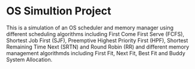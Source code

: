 # OS Simultion Project
This is a simulation of an OS scheduler and memory manager using different scheduling algorithms including First Come First Serve (FCFS), Shortest Job First (SJF), Preemptive Highest Priority First (HPF), Shortest Remaining Time Next (SRTN) and Round Robin (RR) and different memory management algorithmds including First Fit, Next Fit, Best Fit and Buddy System Allocation.
